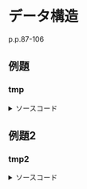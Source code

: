 # データ構造

p.p.87-106

## 例題

### tmp

[](https)

<details><summary>ソースコード</summary><div>

```C++

```

</div></details>

## 例題2

### tmp2

[](https)

<details><summary>ソースコード</summary><div>

```C++

```

</div></details>
